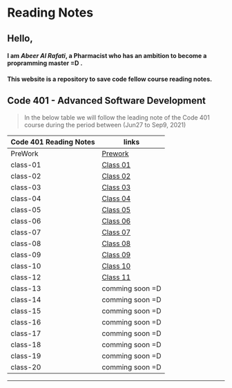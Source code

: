 # Reading Notes

## Hello, 

#### I am *Abeer Al Rafati*, a Pharmacist who has an ambition to become a propramming master =D .


#### This website is a repository to save code fellow course reading notes.  

## Code 401 - Advanced Software Development   

> In the below table we will follow the leading note of the Code 401 course during the period between (Jun27 to Sep9, 2021)   



| Code 401 Reading Notes                 |      links                                                               |
| ----------  | --------------------|
| PreWork     |  [Prework](https://abeeral-rafati.github.io/Read_Note/401/PreWork)|
|   class-01  |[Class 01](https://abeeral-rafati.github.io/Read_Note/401/Class01)     |
|   class-02  | [Class 02](https://abeeral-rafati.github.io/Read_Note/401/Class02)     |
|   class-03  |[Class 03](https://abeeral-rafati.github.io/Read_Note/401/Class03)       |
|   class-04  |[Class 04](https://abeeral-rafati.github.io/Read_Note/401/Class04)        |
|   class-05  |[Class 05](https://abeeral-rafati.github.io/Read_Note/401/Class05)     |
|   class-06  |[Class 06](https://abeeral-rafati.github.io/Read_Note/401/Class06)     |
|   class-07  |[Class 07](https://abeeral-rafati.github.io/Read_Note/401/Class07)      |
|   class-08  |[Class 08](https://abeeral-rafati.github.io/Read_Note/401/Class08)      |
|   class-09  |[Class 09](https://abeeral-rafati.github.io/Read_Note/401/Class09)      |
|   class-10  |[Class 10](https://abeeral-rafati.github.io/Read_Note/401/Class10)      |
|   class-12  |[Class 11](https://abeeral-rafati.github.io/Read_Note/401/Class11)     |
|   class-13  |comming soon =D      |
|   class-14  |comming soon =D      |
|   class-15  |comming soon =D      |
|   class-16  |comming soon =D      |
|   class-17  |comming soon =D      |
|   class-18  |comming soon =D      |
|   class-19  |comming soon =D      |
|   class-20  |comming soon =D      |

---------------------------------------------

